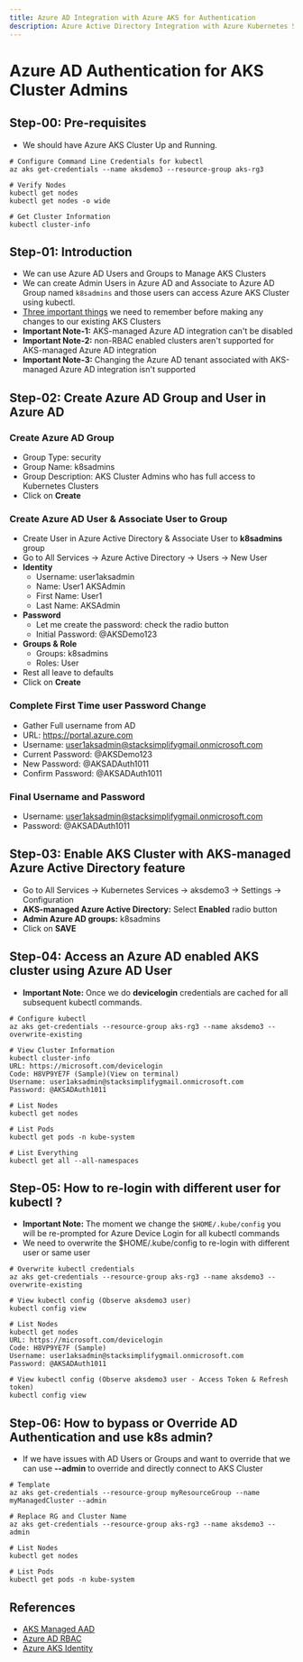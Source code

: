 ```yaml
---
title: Azure AD Integration with Azure AKS for Authentication
description: Azure Active Directory Integration with Azure Kubernetes Service Cluster Admins 
---
```


# Azure AD Authentication for AKS Cluster Admins

## Step-00: Pre-requisites
- We should have Azure AKS Cluster Up and Running.
```
# Configure Command Line Credentials for kubectl
az aks get-credentials --name aksdemo3 --resource-group aks-rg3

# Verify Nodes
kubectl get nodes 
kubectl get nodes -o wide

# Get Cluster Information
kubectl cluster-info
```

## Step-01: Introduction
- We can use Azure AD Users and Groups to Manage AKS Clusters
- We can create Admin Users in Azure AD and Associate to Azure AD Group named `k8sadmins` and those users can access Azure AKS Cluster using kubectl. 
- [Three important things](https://docs.microsoft.com/en-us/azure/aks/managed-aad#limitations) we need to remember before making any changes to our existing AKS Clusters
- **Important Note-1:** AKS-managed Azure AD integration can't be disabled
- **Important Note-2:** non-RBAC enabled clusters aren't supported for AKS-managed Azure AD integration
- **Important Note-3:** Changing the Azure AD tenant associated with AKS-managed Azure AD integration isn't supported


## Step-02: Create Azure AD Group and User in Azure AD 
### Create Azure AD Group 
- Group Type: security 
- Group Name: k8sadmins
- Group Description: AKS Cluster Admins who has full access to Kubernetes Clusters 
- Click on **Create**

### Create Azure AD User & Associate User to Group
- Create User in Azure Active Directory &  Associate User to **k8sadmins** group
- Go to All Services -> Azure Active Directory -> Users -> New User
- **Identity**
  - Username: user1aksadmin
  - Name: User1 AKSAdmin
  - First Name: User1
  - Last Name: AKSAdmin
- **Password**
  - Let me create the password: check the radio button
  - Initial Password: @AKSDemo123
- **Groups & Role**
  - Groups: k8sadmins
  - Roles: User
- Rest all leave to defaults
- Click on **Create**

### Complete First Time user Password Change
- Gather Full username from AD
- URL: https://portal.azure.com
- Username: user1aksadmin@stacksimplifygmail.onmicrosoft.com 
- Current Password: @AKSDemo123
- New Password: @AKSADAuth1011
- Confirm Password: @AKSADAuth1011

### Final Username and Password
- Username: user1aksadmin@stacksimplifygmail.onmicrosoft.com 
- Password: @AKSADAuth1011


## Step-03: Enable AKS Cluster with AKS-managed Azure Active Directory feature
- Go to All Services -> Kubernetes Services -> aksdemo3 -> Settings -> Configuration
- **AKS-managed Azure Active Directory:** Select **Enabled** radio button
- **Admin Azure AD groups:** k8sadmins
- Click on **SAVE**


## Step-04: Access an Azure AD enabled AKS cluster using Azure AD User
- **Important Note:** Once we do **devicelogin** credentials are cached for all subsequent kubectl commands.
```
# Configure kubectl
az aks get-credentials --resource-group aks-rg3 --name aksdemo3 --overwrite-existing

# View Cluster Information
kubectl cluster-info
URL: https://microsoft.com/devicelogin
Code: H8VP9YE7F (Sample)(View on terminal)
Username: user1aksadmin@stacksimplifygmail.onmicrosoft.com 
Password: @AKSADAuth1011

# List Nodes
kubectl get nodes

# List Pods
kubectl get pods -n kube-system

# List Everything
kubectl get all --all-namespaces
```

## Step-05: How to re-login with different user for kubectl ?
- **Important Note:** The moment we change the `$HOME/.kube/config` you will be re-prompted for Azure Device Login for all kubectl commands
- We need to overwrite the $HOME/.kube/config to re-login with different user or same user
```
# Overwrite kubectl credentials 
az aks get-credentials --resource-group aks-rg3 --name aksdemo3 --overwrite-existing

# View kubectl config (Observe aksdemo3 user)
kubectl config view 

# List Nodes
kubectl get nodes
URL: https://microsoft.com/devicelogin
Code: H8VP9YE7F (Sample)
Username: user1aksadmin@stacksimplifygmail.onmicrosoft.com 
Password: @AKSADAuth1011

# View kubectl config (Observe aksdemo3 user - Access Token & Refresh token)
kubectl config view 
```

## Step-06: How to bypass or Override AD Authentication and use k8s admin?
- If we have issues with AD Users or Groups and want to override that we can use **--admin** to override and directly connect to AKS Cluster
```
# Template
az aks get-credentials --resource-group myResourceGroup --name myManagedCluster --admin

# Replace RG and Cluster Name
az aks get-credentials --resource-group aks-rg3 --name aksdemo3 --admin

# List Nodes
kubectl get nodes

# List Pods
kubectl get pods -n kube-system
```

## References
- [AKS Managed AAD](https://docs.microsoft.com/en-us/azure/aks/managed-aad)
- [Azure AD RBAC](https://docs.microsoft.com/en-us/azure/aks/azure-ad-rbac)
- [Azure AKS Identity](https://docs.microsoft.com/en-us/azure/aks/concepts-identity)